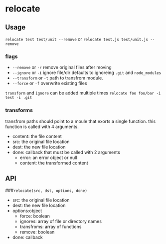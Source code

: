# relocate

## Usage
`relocate test test/unit --remove`
or
`relocate test.js test/unit.js --remove`

### flags
* `--remove` or `-r` remove original files after moving
* `--ignore` or `-i` ignore file/dir defaults to ignoreing `.git` and `node_modules`
* `--transform` or `-t` path to transfrom module.
* `--force` or `-f` overwrite existing files

`transform` and `ignore` can be added multiple times
`relocate foo foo/bar -i test -i .git`

### transforms

transfrom paths should point to a moule that exorts a single function.
this function is called with 4 arguments.
* content: the file content
* src: the original file location
* dest: the new file location
* done: callback that must be called with 2 arguments
  * error: an error object or null
  * content: the transformed content

## API

###`relocate(src, dst, options, done)`
* src: the original file location
* dest: the new file location
* options:object
  * force: boolean
  * ignores: array of file or directory names
  * transfroms: array of functions
  * remove: boolean
* done: callback



